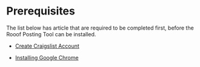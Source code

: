 # Prerequisites

The list below has article that are required to be completed first, before the Rooof Posting Tool can be installed.

* [Create Craigslist Account](https://rooof.gitbooks.io/rooof-user-manual/content/create_craigslist_account.html)

* [Installing Google Chrome](https://rooof.gitbooks.io/rooof-user-manual/content/installing_google_chrome.html)